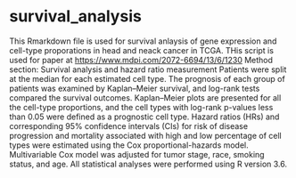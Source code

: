 # survival_analysis

This Rmarkdown file is used for survival anlaysis of gene expression and cell-type proporations in head and neack cancer in TCGA.
THis script is used for paper at https://www.mdpi.com/2072-6694/13/6/1230
Method section: Survival analysis and hazard ratio measurement
Patients were split at the median for each estimated cell type. The prognosis of each group of patients was examined by Kaplan–Meier survival, and log-rank tests compared the survival outcomes. Kaplan–Meier plots are presented for all the cell-type proportions, and the cell types with log-rank p-values less than 0.05 were defined as a prognostic cell type. Hazard ratios (HRs) and corresponding 95% confidence intervals (CIs) for risk of disease progression and mortality associated with high and low percentage of cell types were estimated using the Cox proportional-hazards model. Multivariable Cox model was adjusted for tumor stage, race, smoking status, and age. All statistical analyses were performed using R version 3.6.

